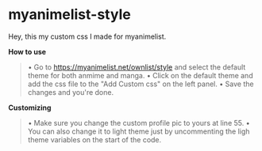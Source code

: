 # myanimelist-style

Hey, this my custom css I made for myanimelist.

**How to use**
> • Go to https://myanimelist.net/ownlist/style and select the default theme for both anmime and manga.
> • Click on the default theme and add the css file to the "Add Custom css" on the left panel.
> • Save the changes and you're done.

**Customizing**
> • Make sure you change the custom profile pic to yours at line 55.
> • You can also change it to light theme just by uncommenting the ligh theme variables on the start of the code.
